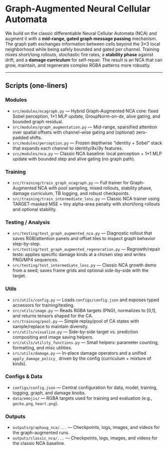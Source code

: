 # Graph-Augmented Neural Cellular Automata

We build on the classic differentiable Neural Cellular Automata (NCA) and augment it with a **mid-range, gated graph message passing** mechanism. The graph path exchanges information between cells beyond the 3×3 local neighborhood while being safely bounded and gated per channel. Training mixes short/long rollouts, stochastic fire rates, a **stability phase** against drift, and a **damage curriculum** for self-repair. The result is an NCA that can grow, maintain, and regenerate complex RGBA patterns more robustly.

---

## Scripts (one-liners)

### Modules
- `src/modules/ncagraph.py` — Hybrid Graph-Augmented NCA core: fixed Sobel perception, 1×1 MLP update, GroupNorm-on-dx, alive gating, and bounded graph residual.
- `src/modules/graph_augmentation.py` — Mid-range, sparsified attention over spatial offsets with channel-wise gating and (optional) zero-padded shifts.
- `src/modules/perception.py` — Frozen depthwise “identity + Sobel” stack that expands each channel to identity/∂x/∂y features.
- `src/modules/nca.py` — Classic NCA baseline: local perception + 1×1 MLP update with bounded step and alive gating (no graph path).

### Training
- `src/training/train_graph_ncagraph.py` — Full trainer for Graph-Augmented NCA with pool sampling, mixed rollouts, stability phase, damage curriculum, TB logging, and robust checkpoints.
- `src/training/train_intermediate_loss.py` — Classic NCA trainer using TARGET-masked MSE + tiny alpha-area penalty with short/long rollouts and optional stability.

### Testing / Analysis
- `src/testing/test_graph_augmented_nca.py` — Diagnostic rollout that saves RGB/attention panels and offset tiles to inspect graph behavior step-by-step.
- `src/testing/test_graph_augmented_regeneration.py` — Regrowth/repair tests: applies specific damage kinds at a chosen step and writes PNG/MP4 sequences.
- `src/testing/test_intermediate_loss.py` — Classic NCA growth demo from a seed; saves frame grids and optional side-by-side with the target.

### Utils
- `src/utils/config.py` — Loads `configs/config.json` and exposes typed accessors for training/testing.
- `src/utils/image.py` — Reads RGBA targets (PNG), normalizes to [0,1], and returns tensors shaped for the CA.
- `src/training/pool.py` — Simple replay/pool of CA states with sample/replace to maintain diversity.
- `src/utils/visualize.py` — Side-by-side target vs. prediction compositing and image saving helpers.
- `src/utils/utility_functions.py` — Small helpers: parameter counting, formatting, and misc utilities.
- `src/utils/damage.py` — In-place damage operators and a unified `apply_damage_policy_` driven by the config (curriculum + mixture of kinds).

### Configs & Data
- `configs/config.json` — Central configuration for data, model, training, logging, graph, and damage knobs.
- `data/emojis/` — RGBA targets used for training and evaluation (e.g., `gecko.png`, `heart.png`).

### Outputs
- `outputs/graphaug_nca/...` — Checkpoints, logs, images, and videos for the graph-augmented runs.
- `outputs/classic_nca/...` — Checkpoints, logs, images, and videos for the classic NCA baseline.